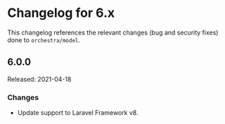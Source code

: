 # Changelog for 6.x

This changelog references the relevant changes (bug and security fixes) done to `orchestra/model`.

## 6.0.0

Released: 2021-04-18

### Changes

* Update support to Laravel Framework v8.
